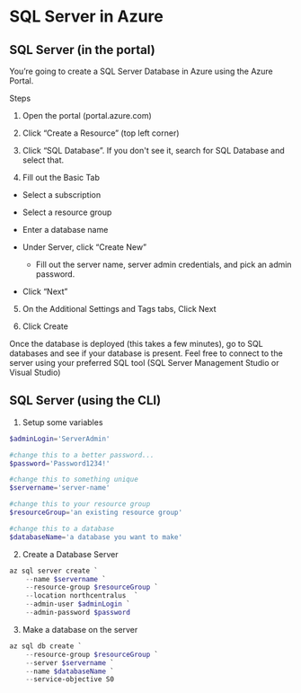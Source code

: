 # SQL Server in Azure

## SQL Server (in the portal)

You’re going to create a SQL Server Database in Azure using the Azure Portal.

Steps

1. Open the portal (portal.azure.com)

2. Click “Create a Resource” (top left corner)

3. Click “SQL Database”. If you don't see it, search for SQL Database and select that.

4. Fill out the Basic Tab

- Select a subscription
- Select a resource group
- Enter a database name
- Under Server, click “Create New”
  - Fill out the server name, server admin credentials, and pick an admin password.

- Click “Next”

5. On the Additional Settings and Tags tabs, Click Next

6. Click Create

Once the database is deployed (this takes a few minutes), go to SQL databases and see if your database is present. Feel free to connect to the server using your preferred SQL tool (SQL Server Management Studio or Visual Studio)

## SQL Server (using the CLI)

1. Setup some variables

```PowerShell
$adminLogin='ServerAdmin'

#change this to a better password...
$password='Password1234!'

#change this to something unique
$servername='server-name'

#change this to your resource group
$resourceGroup='an existing resource group'

#change this to a database
$databaseName='a database you want to make'
```

2. Create a Database Server

```PowerShell
az sql server create `
	--name $servername `
	--resource-group $resourceGroup `
	--location northcentralus  `
	--admin-user $adminLogin `
	--admin-password $password
```

3. Make a database on the server

```PowerShell
az sql db create `
	--resource-group $resourceGroup `
	--server $servername `
	--name $databaseName `
	--service-objective S0
```
